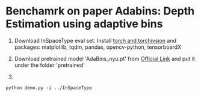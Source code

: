 # Benchamrk on paper Adabins: Depth Estimation using adaptive bins

1. Download InSpaceType eval set. Install [torch and torchivsion](https://pytorch.org/get-started/previous-versions/) and packages: matplotlib, tqdm, pandas, opencv-python, tensorboardX

2. Download pretrained model 'AdaBins_nyu.pt' from [Official Link](https://drive.google.com/drive/folders/1nYyaQXOBjNdUJDsmJpcRpu6oE55aQoLA?usp=sharing) and put it under the folder 'pretrained'

3.

  ```
  python demo.py -i ../InSpaceType
  ```
